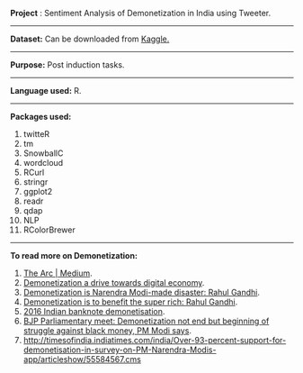 **Project** : Sentiment Analysis of Demonetization in India using 
Tweeter.

----------
**Dataset:** Can be downloaded from [Kaggle.](https://www.kaggle.com/arathee2/demonetization-in-india-twitter-data/downloads/demonetization-in-india-twitter-data.zip)

----------
**Purpose:** Post induction tasks. 

----------
**Language used:** R.

----------
**Packages used:**
 1. twitteR
 2. tm
 3. SnowballC
 4. wordcloud
 5. RCurl
 6. stringr
 7. ggplot2
 8. readr
 9. qdap
 10. NLP
 11. RColorBrewer
 
----------
**To read more on Demonetization:**
 1. [The Arc | Medium](https://thearcmag.com/indias-demonetization-explained-6092a70d964d#.fto7h6s2z).
 2. [Demonetization a drive towards digital economy](http://timesofindia.indiatimes.com/city/ahmedabad/demonetization-a-drive-towards-digital-economy/articleshow/57240322.cms).
 3. [Demonetization is Narendra Modi-made disaster: Rahul Gandhi](http://timesofindia.indiatimes.com/city/hubballi/demonetization-is-narendra-modi-made-disaster-rahul-gandhi/articleshow/56047863.cms).
 4. [Demonetization is to benefit the super rich: Rahul Gandhi](http://timesofindia.indiatimes.com/city/goa/Demonetization-is-to-benefit-the-super-rich-RaGa/articleshow/56028175.cms).
 5. [2016 Indian banknote demonetisation](https://en.wikipedia.org/wiki/2016_Indian_banknote_demonetisation).
 6. [BJP Parliamentary meet: Demonetization not end but beginning of struggle against black money, PM Modi says](http://timesofindia.indiatimes.com/india/BJP-Parliamentary-meet-Demonetization-not-end-but-beginning-of-struggle-against-black-money-PM-Modi-says/articleshow/55556995.cms).
 7. http://timesofindia.indiatimes.com/india/Over-93-percent-support-for-demonetisation-in-survey-on-PM-Narendra-Modis-app/articleshow/55584567.cms



